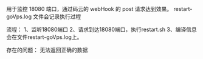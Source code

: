 用于监控 18080 端口，通过码云的 webHook 的 post 请求达到效果。
restart-goVps.log 文件会记录执行过程

流程：
1、监听18080端口
2、请求到达18080端口，执行restart.sh
3、编译信息会在文件restart-goVps.log上。

存在的问题：
无法返回正确的数据